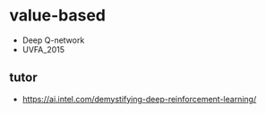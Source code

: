 # value-based

* Deep Q-network
* UVFA_2015

## tutor
* https://ai.intel.com/demystifying-deep-reinforcement-learning/
